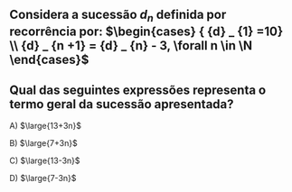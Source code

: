 ## Considera a sucessão $d_n$ definida por recorrência por: $\begin{cases} { {d} _ {1} =10} \\ {d} _ {n +1} = {d} _ {n} - 3, \forall n \in \N  \end{cases}$
## Qual das seguintes expressões representa o termo geral da sucessão apresentada?
A) $\large{13+3n}$

B) $\large{7+3n}$

C) $\large{13-3n}$

D) $\large{7-3n}$